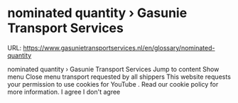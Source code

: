 # nominated quantity › Gasunie Transport Services

URL: https://www.gasunietransportservices.nl/en/glossary/nominated-quantity

nominated quantity › Gasunie Transport Services
Jump to content
Show menu
Close menu
transport requested by all shippers
This website requests your permission to use cookies for
YouTube
. Read our
cookie policy
for more information.
I agree
I don't agree